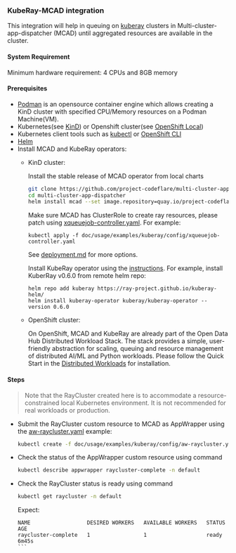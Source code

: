 ### KubeRay-MCAD integration

This integration will help in queuing on [kuberay](https://github.com/ray-project/kuberay) clusters in Multi-cluster-app-dispatcher (MCAD) until aggregated resources are available in the cluster.

#### System Requirement

Minimum hardware requirement: 4 CPUs and 8GB memory

#### Prerequisites
- [Podman](https://podman.io/get-started) is an opensource container engine which allows creating a KinD cluster with specified CPU/Memory resources on a Podman Machine(VM).
- Kubernetes(see [KinD](https://kind.sigs.k8s.io/)) or Openshift cluster(see [OpenShift Local](https://developers.redhat.com/products/openshift-local/overview))
- Kubernetes client tools such as [kubectl](https://kubernetes.io/docs/tasks/tools/) or [OpenShift CLI](https://docs.openshift.com/container-platform/4.13/cli_reference/openshift_cli/getting-started-cli.html)
- [Helm](https://helm.sh/docs/intro/install/)
- Install MCAD and KubeRay operators:
    - KinD cluster:

        Install the stable release of MCAD operator from local charts
        ```bash
        git clone https://github.com/project-codeflare/multi-cluster-app-dispatcher
        cd multi-cluster-app-dispatcher
        helm install mcad --set image.repository=quay.io/project-codeflare/mcad-controller --set image.tag=stable deployment/mcad-controller --set resources.requests.cpu=1000m --set resources.requests.memory=1048Mi --set resources.limits.cpu=1000m --set resources.limits.memory=1048Mi
        ```

        Make sure MCAD has ClusterRole to create ray resources, please patch using [xqueuejob-controller.yaml](doc/usage/examples/kuberay/config/xqueuejob-controller.yaml). For example:
        ```
        kubectl apply -f doc/usage/examples/kuberay/config/xqueuejob-controller.yaml
        ```

        See [deployment.md](../../../../doc/deploy/deployment.md) for more options.

        Install KubeRay operator using the [instructions](https://github.com/ray-project/kuberay#quick-start). For example, install KuberRay v0.6.0 from remote helm repo:
        ```
        helm repo add kuberay https://ray-project.github.io/kuberay-helm/
        helm install kuberay-operator kuberay/kuberay-operator --version 0.6.0
        ```

    - OpenShift cluster:

        On OpenShift, MCAD and KubeRay are already part of the Open Data Hub Distributed Workload Stack. The stack provides a simple, user-friendly abstraction for scaling, queuing and resource management of distributed AI/ML and Python workloads. Please follow the Quick Start in the [Distributed Workloads](https://github.com/opendatahub-io/distributed-workloads) for installation.


#### Steps

> Note that the RayCluster created here is to accommodate a resource-constrained local Kubernetes environment. It is not recommended for real workloads or production.
- Submit the RayCluster custom resource to MCAD as AppWrapper using the [aw-raycluster.yaml](doc/usage/examples/kuberay/config/aw-raycluster.yaml) example:
    ```bash
    kubectl create -f doc/usage/examples/kuberay/config/aw-raycluster.yaml
    ```
- Check the status of the AppWrapper custom resource using command
    ```bash
    kubectl describe appwrapper raycluster-complete -n default
    ```
- Check the RayCluster status is ready using command
    ```bash
    kubectl get raycluster -n default
    ```
    Expect:
    ``````
    NAME                  DESIRED WORKERS   AVAILABLE WORKERS   STATUS   AGE
    raycluster-complete   1                 1                   ready    6m45s
    ```
